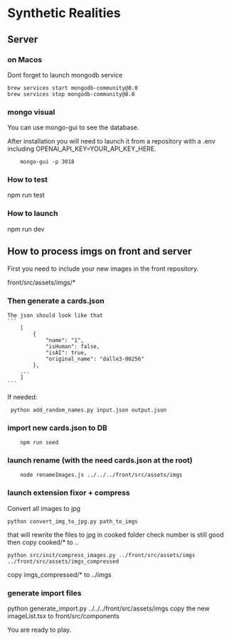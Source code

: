 # Synthetic Realities
## Server

### on Macos

Dont forget to launch mongodb service

```
brew services start mongodb-community@8.0
brew services stop mongodb-community@8.0
````

### mongo visual

You can use mongo-gui to see the database.

After installation you will need to launch it from a repository with a .env including OPENAI_API_KEY=YOUR_API_KEY_HERE.

```
    mongo-gui -p 3018
```

### How to test
npm run test 

### How to launch
npm run dev

## How to process imgs on front and server

First you need to include your new images in the front repository.

front/src/assets/imgs/*

### Then generate a cards.json
    The json should look like that
    ```
        [
            {
                "name": "1",
                "isHuman": false,
                "isAI": true,
                "original_name": "dalle3-00256"
            },
        ...
        ]
    ```

If needed:
```
 python add_random_names.py input.json output.json
```

### import new cards.json to DB
```
    npm run seed
```

### launch rename (with the need cards.json at the root)
```
    node renameImages.js ../../../front/src/assets/imgs
```

### launch extension fixor + compress
Convert all images to jpg
```
python convert_img_to_jpg.py path_to_imgs
```
that will rewrite the files to jpg in cooked folder
check number is still good
then copy cooked/* to ..

```
python src/init/compress_images.py ../front/src/assets/imgs ../front/src/assets/imgs_compressed
```
copy imgs_compressed/* to ../imgs

### generate import files
python generate_import.py ../../../front/src/assets/imgs
copy the new imageList.tsx to front/src/components

You are ready to play.
